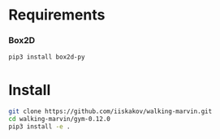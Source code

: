 # Requirements
### Box2D
```bash
pip3 install box2d-py
```

# Install 

```bash
git clone https://github.com/iiskakov/walking-marvin.git
cd walking-marvin/gym-0.12.0
pip3 install -e .
```
